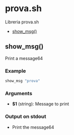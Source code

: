 # prova.sh

Libreria prova.sh

* [show_msg()](#showmsg)


## show_msg()

Print a message64

### Example

```bash
show_msg "prova"
```

### Arguments

* **$1** (string): Message to print

### Output on stdout

* Print the message64

